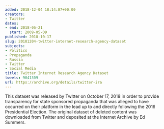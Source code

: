 ```yaml
---
added: 2018-12-04 10:14:07+00:00
creators:
- Twitter
dates:
- end: 2018-06-21
  start: 2009-05-09
published: 2018-10-17
slug: 20181204-twitter-internet-research-agency-dataset
subjects:
- Politics
- Propaganda
- Russia
- Twitter
- Social Media
title: Twitter Internet Research Agency Dataset
tweets: 9041309
url: https://archive.org/details/twitter-ira
---
```


This dataset was released by Twitter on October 17, 2018 in order to provide transparency for state sponsored propaganda that was alleged to have occurred on their platform in the lead up to and directly following the 2016 Presidential Election. The original dataset of deleted content was downloaded from Twitter and deposited at the Internet Archive by Ed Summers.
